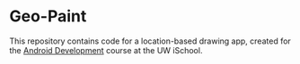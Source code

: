 # Geo-Paint
This repository contains code for a location-based drawing app, created for the [Android Development](https://canvas.uw.edu/courses/1160645) course at the UW iSchool.

